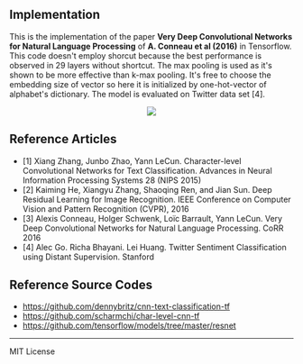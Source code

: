 ## Implementation

This is the implementation of the paper **Very Deep Convolutional Networks for Natural Language Processing** of **A. Conneau et al (2016)** in Tensorflow. This code doesn't employ shorcut because the best performance is observed in 29 layers without shortcut. The max pooling is used as it's shown to be more effective than k-max pooling. It's free to choose the embedding size of vector so here it is initialized by one-hot-vector of alphabet's dictionary. The model is evaluated on Twitter data set [4].

<p align="center">
  <img src="https://lh6.googleusercontent.com/bp61G9vYu2KjotruD1IFUd8TyZC1VL2BS-Uial0U3zNMvKVYh00tyjg_4fTAzI_NayoqOyZHce6ce_4=w1301-h641" />
</p>

## Reference Articles

- [1] Xiang Zhang, Junbo Zhao, Yann LeCun. Character-level Convolutional Networks for Text Classification. Advances in Neural Information Processing Systems 28 (NIPS 2015)
- [2] Kaiming He, Xiangyu Zhang, Shaoqing Ren, and Jian Sun. Deep Residual Learning for Image Recognition. IEEE Conference on Computer Vision and Pattern Recognition (CVPR), 2016
- [3] Alexis Conneau, Holger Schwenk, Loïc Barrault, Yann LeCun. Very Deep Convolutional Networks for Natural Language Processing. CoRR 2016
- [4] Alec Go. Richa Bhayani. Lei Huang. Twitter Sentiment Classification using Distant Supervision. Stanford

## Reference Source Codes

- https://github.com/dennybritz/cnn-text-classification-tf
- https://github.com/scharmchi/char-level-cnn-tf
- https://github.com/tensorflow/models/tree/master/resnet

--------------
MIT License

